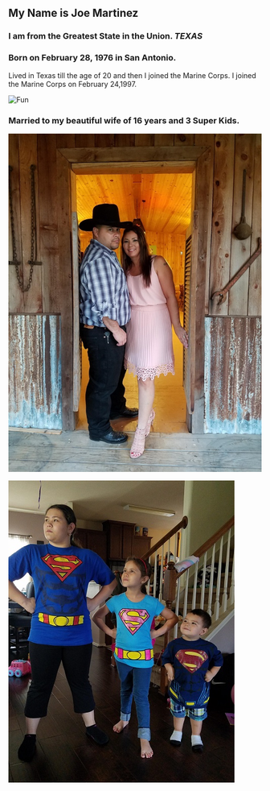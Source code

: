 ## My Name is Joe Martinez


### I am from the Greatest State in the Union. ***TEXAS***

### Born on February 28, 1976 in San Antonio.
<p>Lived in Texas till the age of 20 and then I joined the Marine Corps. I joined the Marine Corps on February 24,1997.<p>
  
![Fun]("https://www.youtube.com/embed/inTqPMvL5W8")

### Married to my beautiful wife of 16 years and 3 Super Kids.

![Cherie](Cherie.jpg)


![Kids](Kids.jpg)
